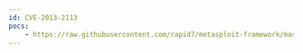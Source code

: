 ```yaml
---
id: CVE-2013-2113
pocs:
    - https://raw.githubusercontent.com/rapid7/metasploit-framework/master/modules/auxiliary/admin/http/foreman_openstack_satellite_priv_esc.rb
---
```

